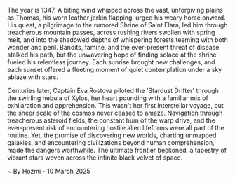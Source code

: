 
The year is 1347.  A biting wind whipped across the vast, unforgiving plains as Thomas, his worn leather jerkin flapping, urged his weary horse onward.  His quest, a pilgrimage to the rumored Shrine of Saint Elara, led him through treacherous mountain passes, across rushing rivers swollen with spring melt, and into the shadowed depths of whispering forests teeming with both wonder and peril. Bandits, famine, and the ever-present threat of disease stalked his path, but the unwavering hope of finding solace at the shrine fueled his relentless journey.  Each sunrise brought new challenges, and each sunset offered a fleeting moment of quiet contemplation under a sky ablaze with stars.

Centuries later,  Captain Eva Rostova piloted the 'Stardust Drifter' through the swirling nebula of Xylos, her heart pounding with a familiar mix of exhilaration and apprehension.  This wasn't her first interstellar voyage, but the sheer scale of the cosmos never ceased to amaze.  Navigation through treacherous asteroid fields, the constant hum of the warp drive, and the ever-present risk of encountering hostile alien lifeforms were all part of the routine.  Yet, the promise of discovering new worlds, charting unmapped galaxies, and encountering civilizations beyond human comprehension, made the dangers worthwhile. The ultimate frontier beckoned, a tapestry of vibrant stars woven across the infinite black velvet of space.

~ By Hozmi - 10 March 2025
